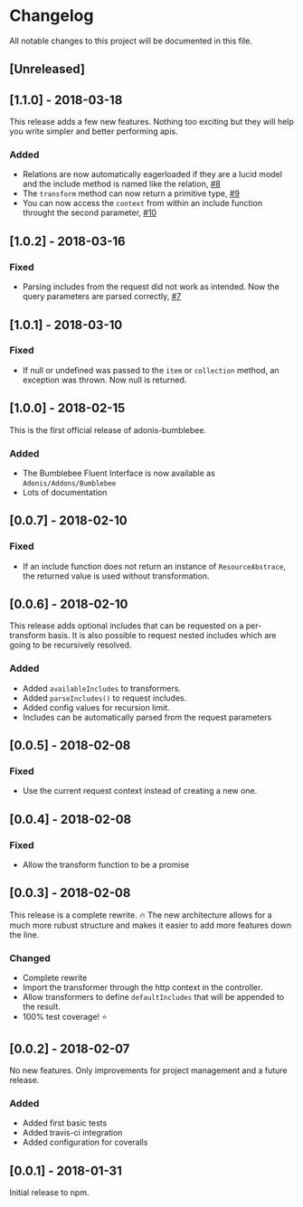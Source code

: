 # Changelog
All notable changes to this project will be documented in this file.

## [Unreleased]


## [1.1.0] - 2018-03-18

This release adds a few new features. Nothing too exciting but they will help you write simpler and better performing apis.

### Added
- Relations are now automatically eagerloaded if they are a lucid model and the include method is named like the relation, [#8](https://github.com/rhwilr/adonis-bumblebee/issues/8)
- The `transform` method can now return a primitive type, [#9](https://github.com/rhwilr/adonis-bumblebee/issues/9)
- You can now access the `context` from within an include function throught the second parameter, [#10](https://github.com/rhwilr/adonis-bumblebee/issues/10)


## [1.0.2] - 2018-03-16

### Fixed
- Parsing includes from the request did not work as intended. Now the query parameters are parsed correctly, [#7](https://github.com/rhwilr/adonis-bumblebee/issues/7)


## [1.0.1] - 2018-03-10

### Fixed
- If null or undefined was passed to the `item` or `collection` method, an exception was thrown. Now null is returned.


## [1.0.0] - 2018-02-15

This is the first official release of adonis-bumblebee.

### Added
- The Bumblebee Fluent Interface is now available as `Adonis/Addons/Bumblebee`
- Lots of documentation


## [0.0.7] - 2018-02-10

### Fixed
- If an include function does not return an instance of `ResourceAbstrace`, the returned value is used without transformation.


## [0.0.6] - 2018-02-10

This release adds optional includes that can be requested on a per-transform basis.
It is also possible to request nested includes which are going to be recursively resolved.

### Added
- Added `availableIncludes` to transformers. 
- Added `parseIncludes()` to request includes.
- Added config values for recursion limit.
- Includes can be automatically parsed from the request parameters


## [0.0.5] - 2018-02-08

### Fixed
- Use the current request context instead of creating a new one.


## [0.0.4] - 2018-02-08

### Fixed
- Allow the transform function to be a promise


## [0.0.3] - 2018-02-08

This release is a complete rewrite. :fire:
The new architecture allows for a much more rubust structure and makes it easier to add more features down the line.

### Changed
- Complete rewrite
- Import the transformer through the http context in the controller.
- Allow transformers to define `defaultIncludes` that will be appended to the result.
- 100% test coverage! :star:



## [0.0.2] - 2018-02-07

No new features. Only improvements for project management and a future release.

### Added
- Added first basic tests
- Added travis-ci integration
- Added configuration for coveralls



## [0.0.1] - 2018-01-31

Initial release to npm.
